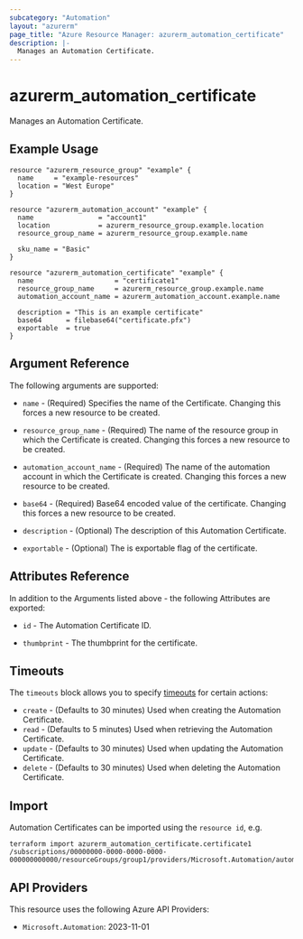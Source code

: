 ```yaml
---
subcategory: "Automation"
layout: "azurerm"
page_title: "Azure Resource Manager: azurerm_automation_certificate"
description: |-
  Manages an Automation Certificate.
---
```


# azurerm_automation_certificate

Manages an Automation Certificate.

## Example Usage

```hcl
resource "azurerm_resource_group" "example" {
  name     = "example-resources"
  location = "West Europe"
}

resource "azurerm_automation_account" "example" {
  name                = "account1"
  location            = azurerm_resource_group.example.location
  resource_group_name = azurerm_resource_group.example.name

  sku_name = "Basic"
}

resource "azurerm_automation_certificate" "example" {
  name                    = "certificate1"
  resource_group_name     = azurerm_resource_group.example.name
  automation_account_name = azurerm_automation_account.example.name

  description = "This is an example certificate"
  base64      = filebase64("certificate.pfx")
  exportable  = true
}
```

## Argument Reference

The following arguments are supported:

* `name` - (Required) Specifies the name of the Certificate. Changing this forces a new resource to be created.

* `resource_group_name` - (Required) The name of the resource group in which the Certificate is created. Changing this forces a new resource to be created.

* `automation_account_name` - (Required) The name of the automation account in which the Certificate is created. Changing this forces a new resource to be created.

* `base64` - (Required) Base64 encoded value of the certificate. Changing this forces a new resource to be created.

* `description` - (Optional) The description of this Automation Certificate.

* `exportable` - (Optional) The is exportable flag of the certificate.

## Attributes Reference

In addition to the Arguments listed above - the following Attributes are exported:

* `id` - The Automation Certificate ID.

* `thumbprint` - The thumbprint for the certificate.

## Timeouts

The `timeouts` block allows you to specify [timeouts](https://www.terraform.io/language/resources/syntax#operation-timeouts) for certain actions:

* `create` - (Defaults to 30 minutes) Used when creating the Automation Certificate.
* `read` - (Defaults to 5 minutes) Used when retrieving the Automation Certificate.
* `update` - (Defaults to 30 minutes) Used when updating the Automation Certificate.
* `delete` - (Defaults to 30 minutes) Used when deleting the Automation Certificate.

## Import

Automation Certificates can be imported using the `resource id`, e.g.

```shell
terraform import azurerm_automation_certificate.certificate1 /subscriptions/00000000-0000-0000-0000-000000000000/resourceGroups/group1/providers/Microsoft.Automation/automationAccounts/account1/certificates/certificate1
```

## API Providers
<!-- This section is generated, changes will be overwritten -->
This resource uses the following Azure API Providers:

* `Microsoft.Automation`: 2023-11-01
